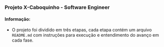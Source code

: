 ### Projeto X-Caboquinho - Software Engineer

#### Informação: 
  - O projeto foi dividido em três etapas, cada etapa contém um arquivo `README.md` com instruções para execução e entendimento do avanço em cada fase.
